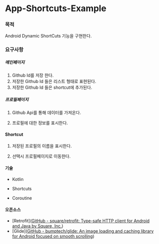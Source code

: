# App-Shortcuts-Example
### 목적

Android Dynamic ShortCuts 기능을 구현한다.



### 요구사항
##### 메인페이지

1. Github Id를 저장 한다.
2. 저장한 Github Id 들은 리스트 형태로 표현된다.
3. 저장한 Github Id 들은 shortcut에 추가된다.

##### 프로필페이지

1. Github Api를 통해 데이터를 가져온다.

2. 프로필에 대한 정보를 표시한다.

   

#### Shortcut
1. 저장된 프로필의 이름을 표시한다.

2. 선택시 프로필페이지로 이동한다.

   

#### 기술

* Kotlin

* Shortcuts

* Coroutine

  

#### 오픈소스
* [Retrofit]([GitHub - square/retrofit: Type-safe HTTP client for Android and Java by Square, Inc.](https://github.com/square/retrofit))
* [Glide]([GitHub - bumptech/glide: An image loading and caching library for Android focused on smooth scrolling](https://github.com/bumptech/glide))
